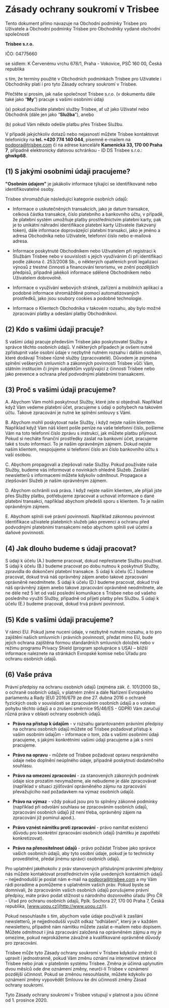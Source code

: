 # Zásady ochrany soukromí v Trisbee


Tento dokument přímo navazuje na Obchodní podmínky Trisbee pro Uživatele
a Obchodní podmínky Trisbee pro Obchodníky vydané obchodní společností

**Trisbee s.r.o.**

IČO: 04775660

se sídlem: K Červenému vrchu 678/1, Praha - Vokovice, PSČ 160 00, Česká
republika

s tím, že termíny použité v Obchodních podmínkách Trisbee pro Uživatele
i Obchodníky platí i pro tyto Zásady ochrany soukromí v Trisbee.

Přečtěte si prosím, jak naše společnost Trisbee s.r.o. (v dokumentu dále
také jako “**My**”) pracuje s vašimi osobními údaji

\(a) pokud používáte platební služby Trisbee, ať už jako Uživatel nebo
Obchodník (dále jen jako “**Služba**”), anebo

\(b) pokud Vám někdo odešle platbu přes Trisbee Službu.

V případě jakýchkoliv dotazů nebo nejasností můžete Trisbee kontaktovat
telefonicky na **tel. +420 774 140 044**, písemně e-mailem na
[podpora@trisbee.com](mailto:podpora@trisbee.com) či na adrese
kanceláře **Kamenická 33, 170 00 Praha 7**, případně elektronicky datovou
schránkou - ID DS Trisbee s.r.o.: **ghwkp68**.

## **(1) S jakými osobními údaji pracujeme?**

**"Osobním údajem"** je jakákoliv informace týkající se identifikované
nebo identifikovatelné osoby.

Trisbee shromažďuje následující kategorie osobních údajů:

-   Informace o uskutečněných transakcích, jako je datum transakce, celková částka transakce, číslo platebního a bankovního účtu, v případě, že platební systém umožňuje platby prostřednictvím platební karty, pak je to unikátní náhradní identifikace platební karty Uživatele (takzvaný token), dále informace doprovázející platební transakci, jako je jméno a adresa Obchodníka nebo Uživatele, telefonní číslo nebo e-mailová adresa.

-   Informace poskytnuté Obchodníkem nebo Uživatelem při registraci k Službám Trisbee nebo v souvislosti s jejich využíváním či při identifikaci podle zákona č. 253/2008 Sb., o některých opatřeních proti legalizaci výnosů z trestné činnosti a financování terorismu, ve znění pozdějších předpisů, případně jakékoli informace sdělené Obchodníkem nebo Uživatelem dobrovolně.

-   Informace o využívání webových stránek, zařízení a mobilních aplikací a podobné informace shromážděné pomocí automatizovaných prostředků, jako jsou soubory cookies a podobné technologie.

-   Informace o Klientech Obchodníka v takovém rozsahu, aby bylo možné zpracování platby a odeslání platby Obchodníkovi.

## **(2) Kdo s vašimi údaji pracuje?**

S vašimi údaji pracuje především Trisbee jako poskytovatel Služby a
správce těchto osobních údajů. V některých případech je ovšem nutné
zpřístupnit vaše osobní údaje v nezbytně nutném rozsahu i dalším osobám,
které dodávají Trisbee různé služby (zpracovatelé). Důvodem je zejména
splnění veškerých smluvních a zákonných povinností Trisbee vůči Vám,
státním institucím či jiným subjektům vyplývající z činnosti Trisbee
nebo jako prevence a ochrana před podvodnými platebními transakcemi.

## **(3) Proč s vašimi údaji pracujeme?**

A.  Abychom Vám mohli poskytnout Služby, které jste si objednali.
Například když Vám vedeme platební účet, pracujeme s údaji o
pohybech na takovém účtu. Takové zpracování je nutné ke splnění
smlouvy s Vámi.

B.  Abychom mohli poskytovat naše Služby, i když nejste naším klientem.
Například když Vám náš klient pošle peníze na vaše telefonní číslo,
pošleme Vám na toto telefonní číslo zprávu s instrukcí, jak můžete
platbu přijmout. Pokud si necháte finanční prostředky zaslat na
bankovní účet, pracujeme také s touto informací. To je naším
oprávněným zájmem. Dokud nejste naším klientem, nespojujeme si
telefonní číslo ani číslo bankovního účtu s vaší osobou.

C.  Abychom propagovali a zlepšovali naše Služby. Pokud používáte naše
Služby, budeme vás informovat o novinkách ohledně Služeb. Zasílání
newsletterů s informacemi můžete kdykoliv odmítnout. Propagace a
zlepšování Služeb je naším oprávněným zájmem.

D.  Abychom ochránili svá práva. I když nejste naším klientem, ale
přijali jste přes Služby platbu, potřebujeme zpracovat a uchovat
informace o dané platební transakci, například abychom předešli
sporu s klientem. To je naším oprávněným zájmem.

E.  Abychom splnili své právní povinnosti. Například zákonnou povinnost
identifikace uživatele platebních služeb jako prevenci a ochranu
před podvodnými platebními transakcemi nebo abychom splnili své
účetní a daňové povinnosti.

## **(4) Jak dlouho budeme s údaji pracovat?**

S údaji k účelu (A.) budeme pracovat, dokud nepřestanete Službu
používat. S údaji k účelu (B.) budeme pracovat po dobu nutnou k
poskytnutí Služby, zpravidla do dokončení platební transakce. S údaji k
účelu (C.) budeme pracovat, dokud trvá náš oprávněný zájem anebo takové
zpracování oprávněně neodmítnete. S údaji k účelu (D.) budeme pracovat,
dokud trvá náš oprávněný zájem anebo takové zpracování oprávněně
neodmítnete, ale ne déle než 5 let od vaší poslední komunikace s Trisbee
nebo od vašeho posledního využití Služby, případně od přijetí platby
přes Službu. S údaji k účelu (E.) budeme pracovat, dokud trvá právní
povinnost.

## **(5) Kde s vašimi údaji pracujeme?**

V rámci EU. Pokud jsme nuceni údaje, v nezbytně nutném rozsahu, a to pro
zajištění našich smluvních i právních povinností, předat mimo EU, bude
jejich ochrana zajištěna formou standardních smluvních doložek nebo v
režimu programu Privacy Shield (program spolupráce s USA) – bližší
informace naleznete na stránkách Evropské komise nebo Úřadu pro ochranu
osobních údajů.

## **(6) Vaše práva**

Právní předpisy na ochranu osobních údajů (zejména zák. č. 101/2000 Sb.,
o ochraně osobních údajů, v platném znění a dále Nařízení Evropského
parlamentu a Rady (EU) 2016/679 ze dne 27. dubna 2016 o ochraně
fyzických osob v souvislosti se zpracováním osobních údajů a o volném
pohybu těchto údajů a o zrušení směrnice 95/46/ES - GDPR) Vám zaručují
různá práva v oblasti ochrany osobních údajů.

-   **Právo na přístup k údajům** - v rozsahu garantovaném právními
    předpisy na ochranu osobních údajů můžete od Trisbee požadovat
    přístup k vašim osobním údajům - informace o tom, zda s vašimi
    osobními údaji pracujeme, s jakými konkrétními vašimi údaji
    pracujeme a jak s nimi pracujeme.

-   **Právo na opravu** - můžete od Trisbee požadovat opravu nesprávného
    údaje nebo doplnění neúplného údaje, případně poskytnutí
    dodatečného souhlasu.

-   **Právo na omezení zpracování** - za stanovených zákonných podmínek
    údaje sice prozatím nevymažeme, ale nebudeme je dále zpracovávat
    (například v situaci zjišťování oprávněného zájmu na zpracování
    převažujícího nad požadavkem na výmaz osobních údajů).

-   **Právo na výmaz** - vždy pokud jsou pro to splněny zákonné podmínky
    (například při odvolání souhlasu se zpracováním osobních údajů,
    zpracování osobních údajů již není třeba, oprávněný zájem na
    zpracování již pominul apod.).

-   **Právo vznést námitku proti zpracování** - právo namítat existenci
    důvodu pro konkrétní zpracování osobních údajů (námitku je
    zapotřebí konkretizovat).

-   **Právo na přenositelnost údajů** - právo požádat Trisbee jako
    správce vašich osobních údajů, aby tyto osobní údaje, pokud je to
    technicky proveditelné, předal jinému správci osobních údajů.

Pro uplatnění jakéhokoliv z práv stanovených příslušnými právními
předpisy nás můžete kontaktovat prostřednictvím výše uvedených
kontaktních údajů – nejjednodušší je poslat nám e-mail na
[podpora@trisbee.com](mailto:podpora@trisbee.com) a my Vám rádi
poradíme a pomůžeme s uplatněním vašich práv. Pokud byste se domnívali,
že zpracováním vašich osobních údajů porušujeme právní předpisy, máte
právo podat stížnost u národního dozorového úřadu (Pro ČR - Úřad pro
ochranu osobních údajů, Pplk. Sochora 27, 170 00 Praha 7, Česká
republika, [www.uoou.cz](http://www.uoou.cz/)).

Pokud nesouhlasíte s tím, abychom vaše údaje používali k zasílání
newsletterů, je nejjednodušší využít odkaz “odhlášení”, který je v
každém newsletteru, případně nám námitku můžete zaslat e-mailem nebo
dopisem. Můžete odmítnout i jiná zpracování založená na oprávněném zájmu
a my je omezíme, pokud neprokážeme závažné a kvalifikované oprávněné
důvody pro zpracování.

Trisbee může tyto Zásady ochrany soukromí v Trisbee kdykoliv změnit či
upravit i jednostranně, pokud Vám změnu oznámí na internetové stránce
Trisbee nebo jinak v platebním systému Trisbee. Změna je účinná
uplynutím dvou měsíců ode dne oznámení změny, neurčí-li Trisbee v
oznámení pozdější účinnost. Pokud se změnou nesouhlasíte, můžete
kdykoliv po oznámení změny vypovědět Smlouvu ke dni účinnosti změny
Zásad ochrany soukromí.

Tyto Zásady ochrany soukromí v Trisbee vstupují v platnost a jsou účinné
od 1. prosince 2020.
